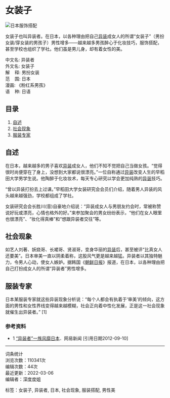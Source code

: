 # 女装子

![日本服饰搭配](https://bkssl.bdimg.com/resource/lemma/images/5fd55c22db8790899b5d.png)

女装子也叫异装者。在日本，以各种理由把自己[异装](https://baike.baidu.com/item/%E5%BC%82%E8%A3%85/0?fromModule=lemma_inlink)成女人的所谓“女装子”（男扮女装/穿女装的男孩子）男性增多——越来越多男孩醉心于化妆技巧，服饰搭配，甚至学校也组织了学社。他们虽是男儿身，却有着女性的美。

中文名: 异装者  
外文名: 女装子  
解    释: 男扮女装  
范    围: 日本  
漫画: 《粉红系男孩》  
语    种: 日语  

## 目录

1. [自述](#自述)
2. [社会现象](#社会现象)
3. [服装专家](#服装专家)

## 自述

在日本，越来越多的男子喜欢[异装](https://baike.baidu.com/item/%E5%BC%82%E8%A3%85/0?fromModule=lemma_inlink)成女人，他们不知不觉把自己当做女孩。“觉得很时尚便穿在了身上，没想到大家都说很漂亮。”一位自称通过[异装](https://baike.baidu.com/item/%E5%BC%82%E8%A3%85/0?fromModule=lemma_inlink)改变人生的早稻田大学男学生说。他陶醉于化妆妆术，每天专心研究以学会更加纯熟的[异装](https://baike.baidu.com/item/%E5%BC%82%E8%A3%85/0?fromModule=lemma_inlink)技巧。

“曾以异装打扮去上过课。”早稻田大学女装研究会会员们介绍，随着男人异装的风头越来越强劲，学校都组成了学社。

女装研究会会长胜川(音)自豪地介绍说：“异装成女人与男朋友约会时，常被称赞说好玩或漂亮，心情也格外的好。”来参加聚会的男女纷纷表示，“他们在女人眼里也很漂亮”、“妆化得真棒”和“想跟异装者交往”等。

## 社会现象

如艺人刘著、妖娆哥、长裙哥、贤淑哥，变身华丽的[异装](https://baike.baidu.com/item/%E5%BC%82%E8%A3%85/0?fromModule=lemma_inlink)后，甚至被评“比真女人还要美”。日本审美一直以阴柔着称，这股风气更是越来越猛。异装者以其独特魅力，令男人心动，使女人嫉妒。据韩国《[朝鲜日报](https://baike.baidu.com/item/%E6%9C%9D%E9%B2%9C%E6%97%A5%E6%8A%A5/0?fromModule=lemma_inlink)》报道，在日本，以各种理由把自己打扮成女人的所谓“异装者”男性增多。

## 服装专家

日本某服装专家就这些异装现象分析说：“每个人都会有执着于‘审美’的倾向，这方面的男性和女性界线变得越来越模糊，社会正向着中性化发展，正是这一社会现象就催生出异装者。” [1]

### 参考资料

- 1 [“异装者”一族风靡日本](https://baike.baidu.com/reference/9466082/533aYdO6cr3_z3kATP2Dnvv3ZHqXZ9irv-WHALBzzqIP0XOpRovyScZjtoRx_fhqW1uS_8g6MY5axLrlDzNElIQZeJU1QrUjn3aIMS2ajeO6)．网易新闻 [引用日期2012-09-10]

---

词条统计  
浏览次数：110341次  
编辑次数：44次  
最近更新：2022-03-06  
编辑者：深度度姐  

标签：女装子, 异装者, 日本, 社会现象, 服装搭配, 男性美